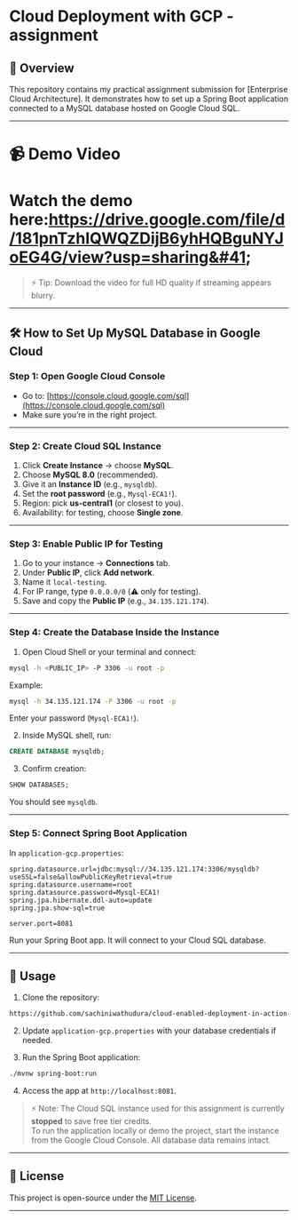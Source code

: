 
# Cloud Deployment with GCP - assignment

## 📌 Overview
This repository contains my practical assignment submission for [Enterprise Cloud Architecture]. It demonstrates how to set up a Spring Boot application connected to a MySQL database hosted on Google Cloud SQL.

---
# 📹 Demo Video

# Watch the demo here:https://drive.google.com/file/d/181pnTzhIQWQZDijB6yhHQBguNYJoEG4G/view?usp=sharing&#41;

> ⚡ Tip: Download the video for full HD quality if streaming appears blurry.

---

## 🛠️ How to Set Up MySQL Database in Google Cloud

### Step 1: Open Google Cloud Console
* Go to: [https://console.cloud.google.com/sql](https://console.cloud.google.com/sql)
* Make sure you’re in the right project.

---

### Step 2: Create Cloud SQL Instance
1. Click **Create Instance** → choose **MySQL**.
2. Choose **MySQL 8.0** (recommended).
3. Give it an **Instance ID** (e.g., `mysqldb`).
4. Set the **root password** (e.g., `Mysql-ECA1!`).
5. Region: pick **us-central1** (or closest to you).
6. Availability: for testing, choose **Single zone**.

---

### Step 3: Enable Public IP for Testing
1. Go to your instance → **Connections** tab.
2. Under **Public IP**, click **Add network**.
3. Name it `local-testing`.
4. For IP range, type `0.0.0.0/0` (⚠️ only for testing).
5. Save and copy the **Public IP** (e.g., `34.135.121.174`).

---

### Step 4: Create the Database Inside the Instance
1. Open Cloud Shell or your terminal and connect:

```bash
mysql -h <PUBLIC_IP> -P 3306 -u root -p
````

Example:

```bash
mysql -h 34.135.121.174 -P 3306 -u root -p
```

Enter your password (`Mysql-ECA1!`).

2. Inside MySQL shell, run:

```sql
CREATE DATABASE mysqldb;
```

3. Confirm creation:

```sql
SHOW DATABASES;
```

You should see `mysqldb`.

---

### Step 5: Connect Spring Boot Application

In `application-gcp.properties`:

```properties
spring.datasource.url=jdbc:mysql://34.135.121.174:3306/mysqldb?useSSL=false&allowPublicKeyRetrieval=true
spring.datasource.username=root
spring.datasource.password=Mysql-ECA1!
spring.jpa.hibernate.ddl-auto=update
spring.jpa.show-sql=true

server.port=8081
```

Run your Spring Boot app. It will connect to your Cloud SQL database.

---

## 📂 Usage

1. Clone the repository:

```bash
https://github.com/sachiniwathudura/cloud-enabled-deployment-in-action-gcp.git
```

2. Update `application-gcp.properties` with your database credentials if needed.

3. Run the Spring Boot application:

```bash
./mvnw spring-boot:run
```

4. Access the app at `http://localhost:8081`.

> ⚡ Note: The Cloud SQL instance used for this assignment is currently **stopped** to save free tier credits.  
> To run the application locally or demo the project, start the instance from the Google Cloud Console. All database data remains intact.


---

## 🔖 License

This project is open-source under the [MIT License](LICENSE).

---
